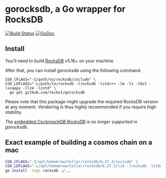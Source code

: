 # gorocksdb, a Go wrapper for RocksDB

[![Build Status](https://travis-ci.org/tecbot/gorocksdb.svg)](https://travis-ci.org/tecbot/gorocksdb) [![GoDoc](https://godoc.org/github.com/tecbot/gorocksdb?status.svg)](http://godoc.org/github.com/tecbot/gorocksdb)

## Install

You'll need to build [RocksDB](https://github.com/facebook/rocksdb) v5.16+ on your machine.

After that, you can install gorocksdb using the following command:

    CGO_CFLAGS="-I/path/to/rocksdb/include" \
    CGO_LDFLAGS="-L/path/to/rocksdb -lrocksdb -lstdc++ -lm -lz -lbz2 -lsnappy -llz4 -lzstd" \
      go get github.com/tecbot/gorocksdb

Please note that this package might upgrade the required RocksDB version at any moment.
Vendoring is thus highly recommended if you require high stability.

*The [embedded CockroachDB RocksDB](https://github.com/cockroachdb/c-rocksdb) is no longer supported in gorocksdb.*


## Exact example of building a cosmos chain on a mac 


```bash
CGO_CFLAGS="-I/opt/homebrew/Cellar/rocksdb/6.27.3/include" \
CGO_LDFLAGS="-L/opt/homebrew/Cellar/rocksdb/6.27.3/lib -lrocksdb -lstdc++ -lm -lz -lbz2 -lsnappy -llz4 -lzstd -L/opt/homebrew/Cellar/snappy/1.1.9/lib -L/opt/homebrew/Cellar/lz4/1.9.3/lib/ -L /opt/homebrew/Cellar/zstd/1.5.0/lib/"  \
go install -tags rocksdb ./...
```
